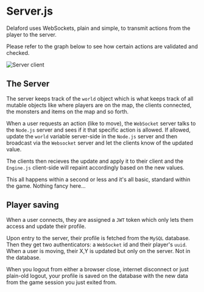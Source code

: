 # Server.js

Delaford uses WebSockets, plain and simple, to transmit actions from the player to the server.

Please refer to the graph below to see how certain actions are validated and checked.

![Server client](https://cdn.rawgit.com/Delaford/game/master/server/server-client.png "Server-client")

## The Server

The server keeps track of the `world` object which is what keeps track of all mutable objects like where players are on the map, the clients connected, the monsters and items on the map and so forth.

When a user requests an action (like to move), the `WebSocket` server talks to the `Node.js` server and sees if it that specific action is allowed. If allowed, update the `world` variable server-side in the `Node.js` server and then broadcast via the `Websocket` server and let the clients know of the updated value.

The clients then recieves the update and apply it to their client and the `Engine.js` client-side will repaint accordingly based on the new values.

This all happens within a second or less and it's all basic, standard within the game. Nothing fancy here...

## Player saving

When a user connects, they are assigned a `JWT` token which only lets them access and update their profile.

Upon entry to the server, their profile is fetched from the `MySQL` database. Then they get two authenticators: a `WebSocket` id and their player's `uuid`. When a user is moving, their X,Y is updated but only on the server. Not in the database.

When you logout from either a browser close, internet disconnect or just plain-old logout, your profile is saved on the database with the new data from the game session you just exited from.
